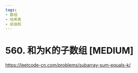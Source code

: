 ```yaml
---
tags:
- 数组
- 哈希表
- 前缀和
---
```


# 560. 和为K的子数组 [MEDIUM]

<https://leetcode-cn.com/problems/subarray-sum-equals-k/>
